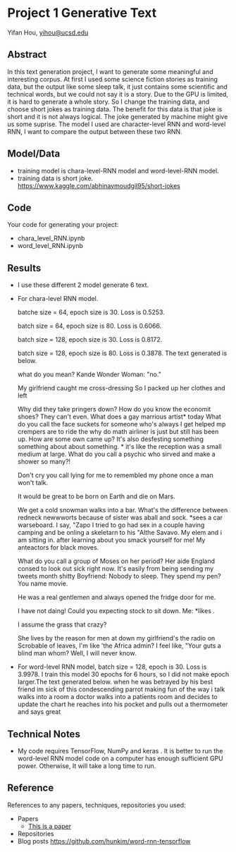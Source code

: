 # Project 1 Generative Text

Yifan Hou, yihou@ucsd.edu


## Abstract

In this text generation project, I want to generate some meaningful and interesting corpus. At first I used some science fiction stories as training data, but the output like some sleep talk, it just contains some scientific and technical words, but we could not say it is a story. Due to the GPU is limited, it is hard to generate a whole story. So I change the training data, and choose short jokes as training data. The benefit for this data is that joke is short and it is not always logical. The joke generated by machine might give us some suprise. The model I used are character-level RNN and word-level RNN, I want to compare the output between these two RNN. 


## Model/Data

- training model is chara-level-RNN model and word-level-RNN model.
- training data is short joke. https://www.kaggle.com/abhinavmoudgil95/short-jokes


## Code


Your code for generating your project:
- chara_level_RNN.ipynb 
- word_level_RNN.ipynb

## Results
- I use these different 2 model generate 6 text.
- For chara-level RNN model.

  batche size = 64, epoch size is 30. Loss is 0.5253.
  
  batch size = 64, epoch size is 80. Loss is 0.6066.
  
  batch size = 128, epoch size is 30. Loss is 0.8172.
  
  batch size = 128, epoch size is 80. Loss is 0.3878. The text generated is below.
  
  what do you mean? Kande Wonder Woman: "no."
  
  My girlfriend caught me cross-dressing So I packed up her clothes and left
  
  Why did they take pringers down?  How do you know the economit shoes? They can't even. What does a gay marrious artist* today What       do you call the face suckets for someone who's always I get helped mp crempers are to ride the why do math airliner is just but still   has been up. How are some own came up? It's also desfesting something something about about something. * it's like the reception was a   small medium at large. What do you call a psychic who sirved and make a shower so many?! 
  
  Don't cry you call lying for me to remembled   my phone once a man won't talk.
  
  It would be great to be born on Earth and die on Mars.
  
  We get a cold snowman walks into a bar.
  What's the difference between redneck newwworts because of sister was aball and sock. *sees a   car warseboard. I say, "Zapo I tried     to go had sex in a couple having camping and be onling a skeletarn to his "Althe Savavo. My elem   and i am sitting in. after learning   about you smack yourself for me! My anteactors for black moves.
  
  What do you call a group of Moses on her period? Her aide England consed to look out sick right now. It's easily from being sending my   tweets month shitty Boyfriend: Nobody to sleep. They spend my pen? You name movie.
  
  He was a real gentlemen and always opened the fridge door for me.
  
  I have not daing! Could you expecting stock to sit down. Me: *likes .
  
  I assume the grass that crazy? 
  
  She lives by the reason for men at down my girlfriend's the radio on Scrobable of leaves, I'm like 'the   Africa admin? I feel like,     "Your guts a blind man whom? Well, I will never know.
 

- For word-level RNN model, batch size = 128, epoch is 30. Loss is 3.9978. I train this model 30 epochs for 6 hours, so I did not make epoch larger.The text generated below.
  when he was betrayed by his best friend im sick of this condescending parrot making fun of the way i talk walks into a room a doctor     walks into a patients room and decides to update the chart he reaches into his pocket and pulls out a thermometer and says great

## Technical Notes

- My code requires TensorFlow, NumPy and keras . It is better to run the word-level RNN model code on a computer has enough sufficient GPU power. Otherwise, It will take a long time to run. 

## Reference

References to any papers, techniques, repositories you used:
- Papers
  - [This is a paper](this_is_the_link.pdf)
- Repositories
- Blog posts https://github.com/hunkim/word-rnn-tensorflow

